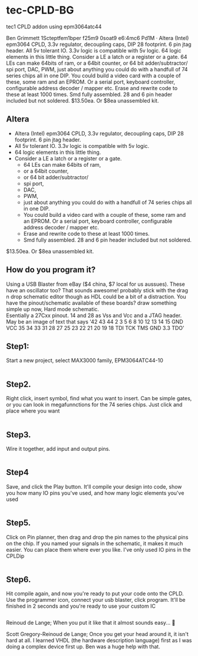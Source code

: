 # tec-CPLD-BG
tec1 CPLD addon using epm3064atc44

Ben Grimmett
1Scteptfem1bper f25m9 0soat9 e6:4mc6 Pd1M  · 
Altera (Intel) epm3064 CPLD, 3.3v regulator, decoupling caps, DIP 28 footprint. 6 pin jtag header. 
All 5v tolerant IO. 3.3v logic is compatible with 5v logic. 
64 logic elements in this little thing. Consider a LE a latch or a register or a gate.  64 LEs can make 64bits of ram, or a 64bit counter, or 64 bit adder/subtractor/ spi port, DAC, PWM, just about anything you could do with a handfull of 74 series chips all in one DIP. 
You could build a video card with a couple of these, some ram and an EPROM. Or a serial port, keyboard controller, configurable address decoder / mapper etc. 
Erase and rewrite code to these at least 1000 times.
Smd fully assembled. 28 and 6 pin header included but not soldered. 
$13.50ea. Or $8ea unassembled kit. 


## Altera

- Altera (Intel) epm3064 CPLD, 3.3v regulator, decoupling caps, DIP 28 footprint. 6 pin jtag header. 
- All 5v tolerant IO. 3.3v logic is compatible with 5v logic. 
- 64 logic elements in this little thing. 
- Consider a LE a latch or a register or a gate.  
  - 64 LEs can make 64bits of ram, 
  - or a 64bit counter, 
  - or 64 bit adder/subtractor/ 
  - spi port, 
  - DAC, 
  - PWM, 
  - just about anything you could do with a handfull of 74 series chips all in one DIP. 
  - You could build a video card with a couple of these, some ram and an EPROM. Or a serial port, keyboard controller, configurable address decoder / mapper etc. 
  - Erase and rewrite code to these at least 1000 times.
  - Smd fully assembled. 28 and 6 pin header included but not soldered. 

$13.50ea. Or $8ea unassembled kit. 

## How do you program it?
Using a USB Blaster from eBay ($4 china, $7 local for us aussues).
These have an oscillator too?
That sounds awesome! probably stick with the drag n drop schematic editor though as HDL could be a bit of a distraction.
You have the pinout/schematic available of these boards? 
draw something simple up now, Hard mode schematic.  
Esentially a 27Cxx pinout. 14 and 28 as Vss and Vcc and a JTAG header. 
May be an image of text that says '42 43 44 2 3 5 6 8 10 12 13 14 15 GND VCC 35 34 33 31 28 27 25 23 22 21 20 19 18 TDI TCK TMS GND 3.3 TDO'

## Step1: 
Start a new project, select MAX3000 family, EPM3064ATC44-10

![]()

## Step2. 
Right click, insert symbol, find what you want to insert. Can be simple gates, or you can look in megafunnctions for the 74 series chips. Just click and place where you want

![]()


## Step3. 
Wire it together, add input and output pins.

![]()

## Step4 
Save, and click the Play button. It'll compile your design into code, show you how many IO pins you've used, and how many logic elements you've used

![]()

## Step5. 
Click on Pin planner, then drag and drop the pin names to the physical pins on the chip. If you named your signals in the schematic, it makes it much easier. You can place them where ever you like. I've only used IO pins in the CPLDip

![]()

## Step6. 
Hit compile again, and now you're ready to put your code onto the CPLD. Use the programmer icon, connect your usb blaster, click program. It'll be finished in 2 seconds and you're ready to use your custom IC

![]()

Reinoud de Lange; When you put it like that it almost sounds easy... 🙂

Scott Gregory-Reinoud de Lange; Once you get your head around it, it isn't hard at all. I learned VHDL (the hardware description language) first as I was doing a complex device first up. Ben was a huge help with that.

